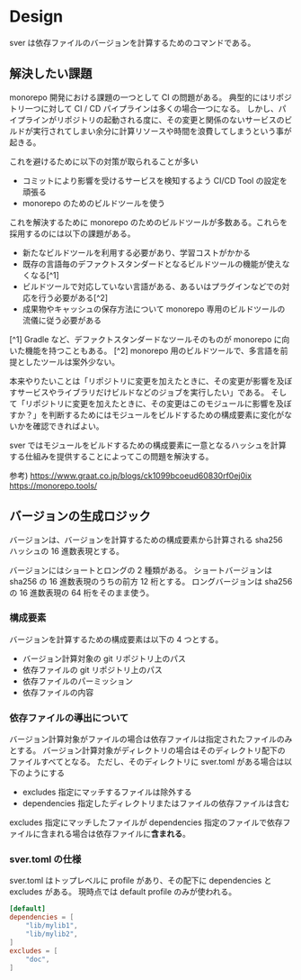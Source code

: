 # Design

sver は依存ファイルのバージョンを計算するためのコマンドである。

## 解決したい課題

monorepo 開発における課題の一つとして CI の問題がある。
典型的にはリポジトリ一つに対して CI / CD パイプラインは多くの場合一つになる。
しかし、パイプラインがリポジトリの起動される度に、その変更と関係のないサービスのビルドが実行されてしまい余分に計算リソースや時間を浪費してしまうという事が起きる。

これを避けるために以下の対策が取られることが多い

- コミットにより影響を受けるサービスを検知するよう CI/CD Tool の設定を頑張る
- monorepo のためのビルドツールを使う

これを解決するために monorepo のためのビルドツールが多数ある。これらを採用するのには以下の課題がある。

- 新たなビルドツールを利用する必要があり、学習コストがかかる
- 既存の言語毎のデファクトスタンダードとなるビルドツールの機能が使えなくなる[^1]
- ビルドツールで対応していない言語がある、あるいはプラグインなどでの対応を行う必要がある[^2]
- 成果物やキャッシュの保存方法について monorepo 専用のビルドツールの流儀に従う必要がある

[^1] Gradle など、デファクトスタンダードなツールそのものが monorepo に向いた機能を持つこともある。
[^2] monorepo 用のビルドツールで、多言語を前提としたツールは案外少ない。

本来やりたいことは「リポジトリに変更を加えたときに、その変更が影響を及ぼすサービスやライブラリだけビルドなどのジョブを実行したい」である。
そして「リポジトリに変更を加えたときに、その変更はこのモジュールに影響を及ぼすか？」を判断するためにはモジュールをビルドするための構成要素に変化がないかを確認できればよい。

sver ではモジュールをビルドするための構成要素に一意となるハッシュを計算する仕組みを提供することによってこの問題を解決する。

参考)
https://www.graat.co.jp/blogs/ck1099bcoeud60830rf0ej0ix
https://monorepo.tools/

## バージョンの生成ロジック

バージョンは、バージョンを計算するための構成要素から計算される sha256 ハッシュの 16 進数表現とする。

バージョンにはショートとロングの 2 種類がある。
ショートバージョンは sha256 の 16 進数表現のうちの前方 12 桁とする。
ロングバージョンは sha256 の 16 進数表現の 64 桁をそのまま使う。

### 構成要素

バージョンを計算するための構成要素は以下の 4 つとする。

- バージョン計算対象の git リポジトリ上のパス
- 依存ファイルの git リポジトリ上のパス
- 依存ファイルのパーミッション
- 依存ファイルの内容

### 依存ファイルの導出について

バージョン計算対象がファイルの場合は依存ファイルは指定されたファイルのみとする。
バージョン計算対象がディレクトリの場合はそのディレクトリ配下のファイルすべてとなる。
ただし、そのディレクトリに sver.toml がある場合は以下のようにする
- excludes 指定にマッチするファイルは除外する
- dependencies 指定したディレクトリまたはファイルの依存ファイルは含む

excludes 指定にマッチしたファイルが dependencies 指定のファイルで依存ファイルに含まれる場合は依存ファイルに**含まれる**。

### sver.toml の仕様

sver.toml はトップレベルに profile があり、その配下に dependencies と excludes がある。
現時点では default profile のみが使われる。

```toml
[default]
dependencies = [
    "lib/mylib1",
    "lib/mylib2",
]
excludes = [
    "doc",
]
```
